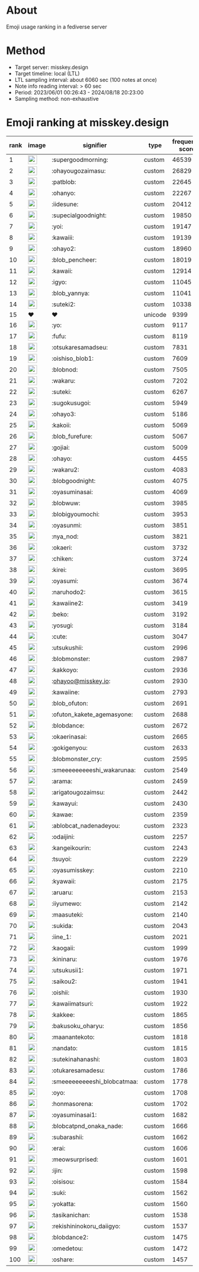 # About
Emoji usage ranking in a fediverse server

# Method
- Target server: misskey.design
- Target timeline: local (LTL)
- LTL sampling interval: about 6060 sec (100 notes at once)
- Note info reading interval: > 60 sec
- Period: 2023/06/01 00:26:43 - 2024/08/18 20:23:00 
- Sampling method: non-exhaustive

# Emoji ranking at misskey.design

|rank|image|signifier|type|frequency score|
|----|----|----|----|----|
|1|<img height="24" src="https://misskey.design/emoji/supergoodmorning.webp">|:supergoodmorning:|custom|46539|
|2|<img height="24" src="https://misskey.design/emoji/ohayougozaimasu.webp">|:ohayougozaimasu:|custom|26829|
|3|<img height="24" src="https://misskey.design/emoji/patblob.webp">|:patblob:|custom|22645|
|4|<img height="24" src="https://misskey.design/emoji/ohanyo.webp">|:ohanyo:|custom|22267|
|5|<img height="24" src="https://misskey.design/emoji/iidesune.webp">|:iidesune:|custom|20412|
|6|<img height="24" src="https://misskey.design/emoji/supecialgoodnight.webp">|:supecialgoodnight:|custom|19850|
|7|<img height="24" src="https://misskey.design/emoji/yoi.webp">|:yoi:|custom|19147|
|8|<img height="24" src="https://misskey.design/emoji/kawaiii.webp">|:kawaiii:|custom|19139|
|9|<img height="24" src="https://misskey.design/emoji/ohayo2.webp">|:ohayo2:|custom|18960|
|10|<img height="24" src="https://misskey.design/emoji/blob_pencheer.webp">|:blob_pencheer:|custom|18019|
|11|<img height="24" src="https://misskey.design/emoji/kawaii.webp">|:kawaii:|custom|12914|
|12|<img height="24" src="https://misskey.design/emoji/igyo.webp">|:igyo:|custom|11045|
|13|<img height="24" src="https://misskey.design/emoji/blob_yannya.webp">|:blob_yannya:|custom|11041|
|14|<img height="24" src="https://misskey.design/emoji/suteki2.webp">|:suteki2:|custom|10338|
|15|❤|❤|unicode|9399|
|16|<img height="24" src="https://misskey.design/emoji/yo.webp">|:yo:|custom|9117|
|17|<img height="24" src="https://misskey.design/emoji/fufu.webp">|:fufu:|custom|8119|
|18|<img height="24" src="https://misskey.design/emoji/otsukaresamadseu.webp">|:otsukaresamadseu:|custom|7831|
|19|<img height="24" src="https://misskey.design/emoji/oishiso_blob1.webp">|:oishiso_blob1:|custom|7609|
|20|<img height="24" src="https://misskey.design/emoji/blobnod.webp">|:blobnod:|custom|7505|
|21|<img height="24" src="https://misskey.design/emoji/wakaru.webp">|:wakaru:|custom|7202|
|22|<img height="24" src="https://misskey.design/emoji/suteki.webp">|:suteki:|custom|6267|
|23|<img height="24" src="https://misskey.design/emoji/sugokusugoi.webp">|:sugokusugoi:|custom|5949|
|24|<img height="24" src="https://misskey.design/emoji/ohayo3.webp">|:ohayo3:|custom|5186|
|25|<img height="24" src="https://misskey.design/emoji/kakoii.webp">|:kakoii:|custom|5069|
|26|<img height="24" src="https://misskey.design/emoji/blob_furefure.webp">|:blob_furefure:|custom|5067|
|27|<img height="24" src="https://misskey.design/emoji/gojiai.webp">|:gojiai:|custom|5009|
|28|<img height="24" src="https://misskey.design/emoji/ohayo.webp">|:ohayo:|custom|4455|
|29|<img height="24" src="https://misskey.design/emoji/wakaru2.webp">|:wakaru2:|custom|4083|
|30|<img height="24" src="https://misskey.design/emoji/blobgoodnight.webp">|:blobgoodnight:|custom|4075|
|31|<img height="24" src="https://misskey.design/emoji/oyasuminasai.webp">|:oyasuminasai:|custom|4069|
|32|<img height="24" src="https://misskey.design/emoji/blobwuw.webp">|:blobwuw:|custom|3985|
|33|<img height="24" src="https://misskey.design/emoji/blobigyoumochi.webp">|:blobigyoumochi:|custom|3953|
|34|<img height="24" src="https://misskey.design/emoji/oyasunmi.webp">|:oyasunmi:|custom|3851|
|35|<img height="24" src="https://misskey.design/emoji/nya_nod.webp">|:nya_nod:|custom|3821|
|36|<img height="24" src="https://misskey.design/emoji/okaeri.webp">|:okaeri:|custom|3732|
|37|<img height="24" src="https://misskey.design/emoji/chiken.webp">|:chiken:|custom|3724|
|38|<img height="24" src="https://misskey.design/emoji/kirei.webp">|:kirei:|custom|3695|
|39|<img height="24" src="https://misskey.design/emoji/oyasumi.webp">|:oyasumi:|custom|3674|
|40|<img height="24" src="https://misskey.design/emoji/naruhodo2.webp">|:naruhodo2:|custom|3615|
|41|<img height="24" src="https://misskey.design/emoji/kawaiine2.webp">|:kawaiine2:|custom|3419|
|42|<img height="24" src="https://misskey.design/emoji/beko.webp">|:beko:|custom|3192|
|43|<img height="24" src="https://misskey.design/emoji/yosugi.webp">|:yosugi:|custom|3184|
|44|<img height="24" src="https://misskey.design/emoji/cute.webp">|:cute:|custom|3047|
|45|<img height="24" src="https://misskey.design/emoji/utsukushii.webp">|:utsukushii:|custom|2996|
|46|<img height="24" src="https://misskey.design/emoji/blobmonster.webp">|:blobmonster:|custom|2987|
|47|<img height="24" src="https://misskey.design/emoji/kakkoyo.webp">|:kakkoyo:|custom|2936|
|48|<img height="24" src="https://misskey.design/emoji/ohayoo.webp">|:ohayoo@misskey.io:|custom|2930|
|49|<img height="24" src="https://misskey.design/emoji/kawaiine.webp">|:kawaiine:|custom|2793|
|50|<img height="24" src="https://misskey.design/emoji/blob_ofuton.webp">|:blob_ofuton:|custom|2691|
|51|<img height="24" src="https://misskey.design/emoji/ofuton_kakete_agemasyone.webp">|:ofuton_kakete_agemasyone:|custom|2688|
|52|<img height="24" src="https://misskey.design/emoji/blobdance.webp">|:blobdance:|custom|2672|
|53|<img height="24" src="https://misskey.design/emoji/okaerinasai.webp">|:okaerinasai:|custom|2665|
|54|<img height="24" src="https://misskey.design/emoji/gokigenyou.webp">|:gokigenyou:|custom|2633|
|55|<img height="24" src="https://misskey.design/emoji/blobmonster_cry.webp">|:blobmonster_cry:|custom|2595|
|56|<img height="24" src="https://misskey.design/emoji/smeeeeeeeeeshi_wakarunaa.webp">|:smeeeeeeeeeshi_wakarunaa:|custom|2549|
|57|<img height="24" src="https://misskey.design/emoji/arama.webp">|:arama:|custom|2459|
|58|<img height="24" src="https://misskey.design/emoji/arigatougozaimsu.webp">|:arigatougozaimsu:|custom|2442|
|59|<img height="24" src="https://misskey.design/emoji/kawayui.webp">|:kawayui:|custom|2430|
|60|<img height="24" src="https://misskey.design/emoji/kawae.webp">|:kawae:|custom|2359|
|61|<img height="24" src="https://misskey.design/emoji/ablobcat_nadenadeyou.webp">|:ablobcat_nadenadeyou:|custom|2323|
|62|<img height="24" src="https://misskey.design/emoji/odaijini.webp">|:odaijini:|custom|2257|
|63|<img height="24" src="https://misskey.design/emoji/kangeikourin.webp">|:kangeikourin:|custom|2243|
|64|<img height="24" src="https://misskey.design/emoji/tsuyoi.webp">|:tsuyoi:|custom|2229|
|65|<img height="24" src="https://misskey.design/emoji/oyasumisskey.webp">|:oyasumisskey:|custom|2210|
|66|<img height="24" src="https://misskey.design/emoji/kyawaii.webp">|:kyawaii:|custom|2175|
|67|<img height="24" src="https://misskey.design/emoji/aruaru.webp">|:aruaru:|custom|2153|
|68|<img height="24" src="https://misskey.design/emoji/iiyumewo.webp">|:iiyumewo:|custom|2142|
|69|<img height="24" src="https://misskey.design/emoji/maasuteki.webp">|:maasuteki:|custom|2140|
|70|<img height="24" src="https://misskey.design/emoji/sukida.webp">|:sukida:|custom|2043|
|71|<img height="24" src="https://misskey.design/emoji/iine_1.webp">|:iine_1:|custom|2021|
|72|<img height="24" src="https://misskey.design/emoji/kaogaii.webp">|:kaogaii:|custom|1999|
|73|<img height="24" src="https://misskey.design/emoji/kininaru.webp">|:kininaru:|custom|1976|
|74|<img height="24" src="https://misskey.design/emoji/utsukusii1.webp">|:utsukusii1:|custom|1971|
|75|<img height="24" src="https://misskey.design/emoji/saikou2.webp">|:saikou2:|custom|1941|
|76|<img height="24" src="https://misskey.design/emoji/oishii.webp">|:oishii:|custom|1930|
|77|<img height="24" src="https://misskey.design/emoji/kawaiimatsuri.webp">|:kawaiimatsuri:|custom|1922|
|78|<img height="24" src="https://misskey.design/emoji/kakkee.webp">|:kakkee:|custom|1865|
|79|<img height="24" src="https://misskey.design/emoji/bakusoku_oharyu.webp">|:bakusoku_oharyu:|custom|1856|
|80|<img height="24" src="https://misskey.design/emoji/maanantekoto.webp">|:maanantekoto:|custom|1818|
|81|<img height="24" src="https://misskey.design/emoji/nandato.webp">|:nandato:|custom|1815|
|82|<img height="24" src="https://misskey.design/emoji/sutekinahanashi.webp">|:sutekinahanashi:|custom|1803|
|83|<img height="24" src="https://misskey.design/emoji/otukaresamadesu.webp">|:otukaresamadesu:|custom|1786|
|84|<img height="24" src="https://misskey.design/emoji/smeeeeeeeeeshi_blobcatmaa.webp">|:smeeeeeeeeeshi_blobcatmaa:|custom|1778|
|85|<img height="24" src="https://misskey.design/emoji/oyo.webp">|:oyo:|custom|1708|
|86|<img height="24" src="https://misskey.design/emoji/honmasorena.webp">|:honmasorena:|custom|1702|
|87|<img height="24" src="https://misskey.design/emoji/oyasuminasai1.webp">|:oyasuminasai1:|custom|1682|
|88|<img height="24" src="https://misskey.design/emoji/blobcatpnd_onaka_nade.webp">|:blobcatpnd_onaka_nade:|custom|1666|
|89|<img height="24" src="https://misskey.design/emoji/subarashii.webp">|:subarashii:|custom|1662|
|90|<img height="24" src="https://misskey.design/emoji/erai.webp">|:erai:|custom|1606|
|91|<img height="24" src="https://misskey.design/emoji/meowsurprised.webp">|:meowsurprised:|custom|1601|
|92|<img height="24" src="https://misskey.design/emoji/ijin.webp">|:ijin:|custom|1598|
|93|<img height="24" src="https://misskey.design/emoji/oisisou.webp">|:oisisou:|custom|1584|
|94|<img height="24" src="https://misskey.design/emoji/suki.webp">|:suki:|custom|1562|
|95|<img height="24" src="https://misskey.design/emoji/yokatta.webp">|:yokatta:|custom|1560|
|96|<img height="24" src="https://misskey.design/emoji/tasikanichan.webp">|:tasikanichan:|custom|1538|
|97|<img height="24" src="https://misskey.design/emoji/rekishininokoru_daiigyo.webp">|:rekishininokoru_daiigyo:|custom|1537|
|98|<img height="24" src="https://misskey.design/emoji/blobdance2.webp">|:blobdance2:|custom|1475|
|99|<img height="24" src="https://misskey.design/emoji/omedetou.webp">|:omedetou:|custom|1472|
|100|<img height="24" src="https://misskey.design/emoji/oshare.webp">|:oshare:|custom|1457|
